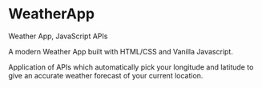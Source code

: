 # WeatherApp
Weather App, JavaScript APIs

A modern Weather App built with HTML/CSS and Vanilla Javascript.

Application of APIs which automatically pick your longitude and latitude to give an accurate weather forecast of your current location. 
